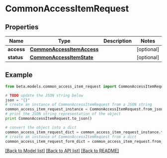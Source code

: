 # CommonAccessItemRequest


## Properties
Name | Type | Description | Notes
------------ | ------------- | ------------- | -------------
**access** | [**CommonAccessItemAccess**](CommonAccessItemAccess.md) |  | [optional] 
**status** | [**CommonAccessItemState**](CommonAccessItemState.md) |  | [optional] 

## Example

```python
from beta.models.common_access_item_request import CommonAccessItemRequest

# TODO update the JSON string below
json = "{}"
# create an instance of CommonAccessItemRequest from a JSON string
common_access_item_request_instance = CommonAccessItemRequest.from_json(json)
# print the JSON string representation of the object
print CommonAccessItemRequest.to_json()

# convert the object into a dict
common_access_item_request_dict = common_access_item_request_instance.to_dict()
# create an instance of CommonAccessItemRequest from a dict
common_access_item_request_form_dict = common_access_item_request.from_dict(common_access_item_request_dict)
```
[[Back to Model list]](../README.md#documentation-for-models) [[Back to API list]](../README.md#documentation-for-api-endpoints) [[Back to README]](../README.md)



